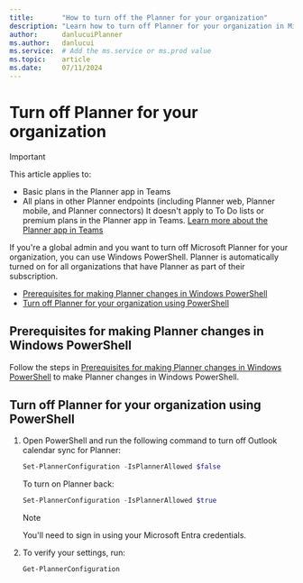 ```yaml
---
title:       "How to turn off the Planner for your organization"
description: "Learn how to turn off Planner for your organization in Microsoft apps that support Planner."
author:      danlucuiPlanner
ms.author:   danlucui
ms.service:  # Add the ms.service or ms.prod value
ms.topic:    article
ms.date:     07/11/2024
---
```


# Turn off Planner for your organization

> [!IMPORTANT]
> This article applies to:
> - Basic plans in the Planner app in Teams
> - All plans in other Planner endpoints (including Planner web, Planner mobile, and Planner connectors)
> It doesn't apply to To Do lists or premium plans in the Planner app in Teams. [Learn more about the Planner app in Teams](/microsoftteams/manage-planner-app) 

If you're a global admin and you want to turn off Microsoft Planner for your organization, you can use Windows PowerShell. Planner is automatically turned on for all organizations that  have Planner as part of their subscription.
- [Prerequisites for making Planner changes in Windows PowerShell](#prerequisites-for-making-planner-changes-in-windows-powershell)
- [Turn off Planner for your organization using PowerShell](#turn-off-planner-for-your-organization-using-powershell)

## Prerequisites for making Planner changes in Windows PowerShell

Follow the steps in [Prerequisites for making Planner changes in Windows PowerShell](prerequisites-for-powershell.md) to make Planner changes in Windows PowerShell.

## Turn off Planner for your organization using PowerShell

1. Open PowerShell and run the following command to turn off Outlook calendar sync for Planner:

   ```powershell
   Set-PlannerConfiguration -IsPlannerAllowed $false
   ```
   
   To turn on Planner back:
   
   ```powershell
   Set-PlannerConfiguration -IsPlannerAllowed $true
   ```
   
    
   
   > [!NOTE]
   > You'll need to sign in using your Microsoft Entra credentials.
2. To verify your settings, run:

   ```PowerShell
   Get-PlannerConfiguration
   ```
